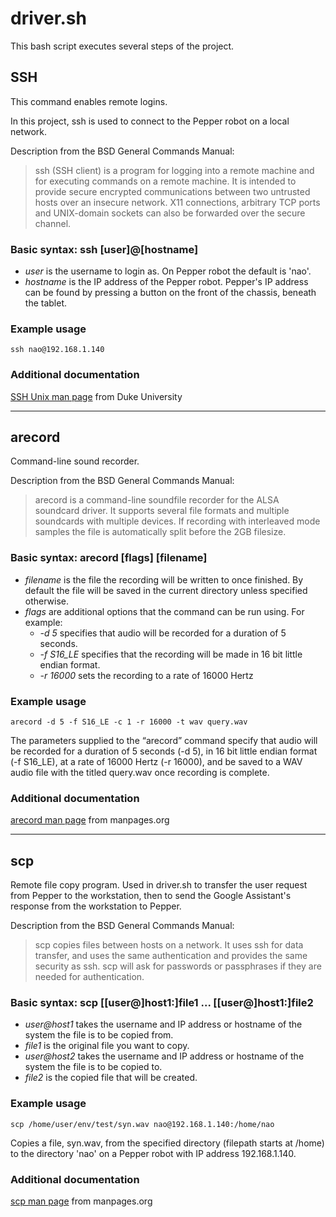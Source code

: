 # driver.sh

This bash script executes several steps of the project. 

## SSH
This command enables remote logins.
 
In this project, ssh is used to connect to the Pepper robot on a local network.

Description from the BSD General Commands Manual:
> ssh (SSH client) is a program for logging into a remote machine and for executing commands on a remote machine. It is intended to provide secure encrypted communications between two untrusted hosts over an insecure network. X11 connections, arbitrary TCP ports and UNIX-domain sockets can also be forwarded over the secure channel.

### Basic syntax: ssh [user]@[hostname]
* *user* is the username to login as. On Pepper robot the default is 'nao'.
* *hostname* is the IP address of the Pepper robot. Pepper's IP address can be found by pressing a button on the front of the chassis, beneath the tablet. 

### Example usage
```
ssh nao@192.168.1.140
```

### Additional documentation
[SSH Unix man page](https://www2.stat.duke.edu/comp/security/ssh_man.html) from Duke University

---

## arecord
Command-line sound recorder.

Description from the BSD General Commands Manual:
> arecord is a command-line soundfile recorder for the ALSA soundcard driver. It supports several file formats and multiple soundcards with multiple devices. If recording with interleaved mode samples the file is automatically split before the 2GB filesize.

### Basic syntax: arecord [flags] [filename] 
* *filename* is the file the recording will be written to once finished. By default the file will be saved in the current directory unless specified otherwise.
* *flags* are additional options that the command can be run using. For example:
  - *-d 5* specifies that audio will be recorded for a duration of 5 seconds.
  - *-f S16_LE* specifies that the recording will be made in 16 bit little endian format.
  - *-r 16000* sets the recording to a rate of 16000 Hertz

### Example usage
```
arecord -d 5 -f S16_LE -c 1 -r 16000 -t wav query.wav
```
The parameters supplied to the “arecord” command specify that audio will be recorded for a duration of 5 seconds (-d 5), in 16 bit little endian format (-f S16_LE), at a rate of 16000 Hertz (-r 16000), and be saved to a WAV audio file with the titled query.wav once recording is complete. 

### Additional documentation
[arecord man page](https://manpages.org/arecord) from manpages.org

---

## scp
Remote file copy program. Used in driver.sh to transfer the user request from Pepper to the workstation, then to send the Google Assistant's response from the workstation to Pepper.

Description from the BSD General Commands Manual:
> scp copies files between hosts on a network. It uses ssh for data transfer, and uses the same authentication and provides the same security as ssh. scp will ask for passwords or passphrases if they are needed for authentication.

### Basic syntax: scp [[user@]host1:]file1 ... [[user@]host1:]file2
* *user@host1* takes the username and IP address or hostname of the system the file is to be copied from.  
* *file1* is the original file you want to copy.
* *user@host2* takes the username and IP address or hostname of the system the file is to be copied to. 
* *file2* is the copied file that will be created.

### Example usage
```
scp /home/user/env/test/syn.wav nao@192.168.1.140:/home/nao
```
Copies a file, syn.wav, from the specified directory (filepath starts at /home) to the directory 'nao' on a Pepper robot with IP address 192.168.1.140.

### Additional documentation
[scp man page](https://manpages.org/scp) from manpages.org